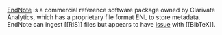 [EndNote](https://endnote.com/) is a commercial reference software package owned by Clarivate Analytics, which has a proprietary file format ENL to store metadata. EndNote can ingest [[RIS]] files but appears to have [issue](http://ucla.jamesyxu.com/?p=81) with [[BibTeX]].